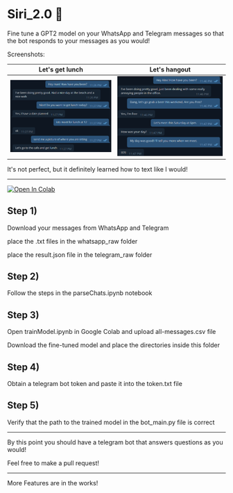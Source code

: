 # Siri_2.0 🤖

Fine tune a GPT2 model on your WhatsApp and Telegram messages so that the bot responds to your messages as you would!


Screenshots:

Let's get lunch            |  Let's hangout
:-------------------------:|:-------------------------:
![](doc/0.png)  |  ![](doc/1.png)


It's not perfect, but it definitely learned how to text like I would!


-------------------------


[![Open In Colab](https://colab.research.google.com/assets/colab-badge.svg)](https://colab.research.google.com/github/partylikeits1983/Siri_2.0/blob/main/trainModel.ipynb)



## Step 1) 

Download your messages from WhatsApp and Telegram

place the .txt files in the whatsapp_raw folder

place the result.json file in the telegram_raw folder


## Step 2)

Follow the steps in the parseChats.ipynb notebook


## Step 3) 

Open trainModel.ipynb in Google Colab and upload all-messages.csv file

Download the fine-tuned model and place the directories inside this folder


## Step 4) 

Obtain a telegram bot token and paste it into the token.txt file


## Step 5) 

Verify that the path to the trained model in the bot_main.py file is correct


---------------------------------

By this point you should have a telegram bot that answers questions as you would! 


Feel free to make a pull request! 


------------------------

More Features are in the works!






